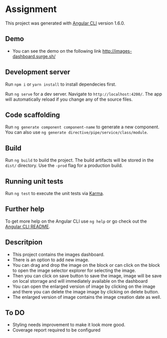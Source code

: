 # Assignment

This project was generated with [Angular CLI](https://github.com/angular/angular-cli) version 1.6.0.

## Demo 
- You can see the demo on the following link 
http://images-dashboard.surge.sh/

## Development server

Run `npm i` or `yarn install` to install dependecies first.

Run `ng serve` for a dev server. Navigate to `http://localhost:4200/`. The app will automatically reload if you change any of the source files.

## Code scaffolding

Run `ng generate component component-name` to generate a new component. You can also use `ng generate directive/pipe/service/class/module`.

## Build

Run `ng build` to build the project. The build artifacts will be stored in the `dist/` directory. Use the `-prod` flag for a production build.

## Running unit tests

Run `ng test` to execute the unit tests via [Karma](https://karma-runner.github.io).

## Further help

To get more help on the Angular CLI use `ng help` or go check out the [Angular CLI README](https://github.com/angular/angular-cli/blob/master/README.md).

## Descritpion 
- This project contains the images dashboard.  
- There is an option to add new image. 
- You can drag and drop the image on the block or can click on the block to open the image selector explorer for selecting the image.
- Then you can click on save button to save the image, image will be save on local storrage and will immediately available on the dashboard
- You can open the enlarged version of image by clicking on the image and there you can delete the image image by clicking on delete button. 
- The enlarged version of image contains the image creation date as well. 

## To DO 
- Styling needs improvement to make it look more good.
- Coverage report required to be configured

```
